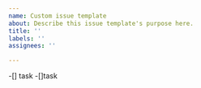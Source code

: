 ```yaml
---
name: Custom issue template
about: Describe this issue template's purpose here.
title: ''
labels: ''
assignees: ''

---
```


-[] task
-[]task
